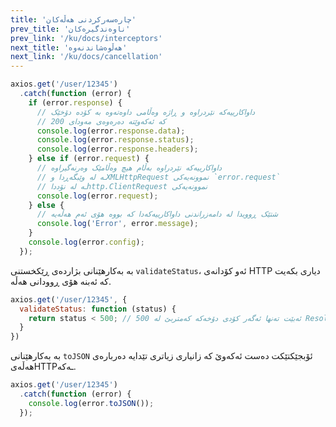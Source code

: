 ```yaml
---
title: 'چارەسەرکردنی هەڵەکان'
prev_title: 'ناوەندگیرەکان'
prev_link: '/ku/docs/interceptors'
next_title: 'هەڵوەشاندنەوە'
next_link: '/ku/docs/cancellation'
---
```


```js
axios.get('/user/12345')
  .catch(function (error) {
    if (error.response) {
      // داواکارییەکە نێردراوە و ڕاژە وەڵامی داوەتەوە بە کۆدە دۆخێک
      // کە ئەکەوێتە دەرەوەی مەودای 200
      console.log(error.response.data);
      console.log(error.response.status);
      console.log(error.response.headers);
    } else if (error.request) {
      // داواکارییەکە نێردراوە بەڵام هیچ وەڵامێک وەرنەگیراوە
      // ـە لە وێبگەڕدا وXMLHttpRequest نموونەیەکی `error.request`
      // ـە لە نۆدداhttp.ClientRequest نموونەیەکی
      console.log(error.request);
    } else {
      // شتێک ڕوویدا لە دامەزراندنی داواکارییەکەدا کە بووە هۆی ئەم هەڵەیە
      console.log('Error', error.message);
    }
    console.log(error.config);
  });
```

بە بەکارهێنانی بژاردەی ڕێکخستنی `validateStatus`، ئەو کۆدانەی HTTP دیاری بکەیت کە ئەبنە هۆی ڕوودانی هەڵە.

```js
axios.get('/user/12345', {
  validateStatus: function (status) {
    return status < 500; // ئەبێت تەنها ئەگەر کۆدی دۆخەکە کەمتربێ لە 500 Resolve
  }
})
```

بە بەکارهێنانی `toJSON` ئۆبجێکتێکت دەست ئەکەوێ کە زانیاری زیاتری تێدایە دەربارەی هەڵەیHTTPـەکە.

```js
axios.get('/user/12345')
  .catch(function (error) {
    console.log(error.toJSON());
  });
```